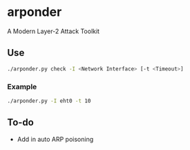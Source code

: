# arponder
A Modern Layer-2 Attack Toolkit

## Use
```bash
./arponder.py check -I <Network Interface> [-t <Timeout>]
```

### Example
```bash
./arponder.py -I eht0 -t 10
```


## To-do
 - Add in auto ARP poisoning
